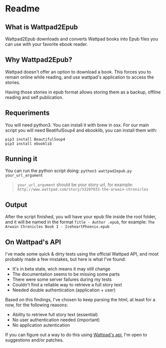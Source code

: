 # Readme

## What is Wattpad2Epub

Wattpad2Epub downloads and converts Wattpad books into Epub files you can use
with your favorite ebook reader.

## Why Wattpad2Epub?

Wattpad doesn't offer an option to download a book. This forces you to remain
online while reading, and use wattpad's application to access the stories.

Having those stories in epub format allows storing them as a backup, offline
reading and self publication.

## Requeriments

You will need python3. You can install it with brew in osx.
For our main script you will need BeatifulSoup4 and ebooklib,
you can install them with:
```
pip3 install BeautifulSoup4
pip3 install ebooklib
```

## Running it

You can run the python script doing:
`python3 wattpad2epub.py your_url_argument`

> `your_url_argument` should be your story url, for example: `http://www.wattpad.com/story/53207033-the-arwain-chronicles`

## Output

After the script finished, you will have your epub file inside the root folder, and
it will be named in the format `Title - Author .epub`, for example:
`The Arwain Chronicles Book I - IceheartPhoenix.epub`

## On Wattpad's API

I've made some quick & dirty tests using the official Wattpad API, and most
probably made a few mistakes, but here is what I've found:

  - It's in beta state, wich means it may still change
  - The documentation seems to be missing some parts
  - There were some server failures during my tests
  - Couldn't find a reliable way to retrieve a full story text
  - Needed double authentication (application + user)

Based on this findings, I've chosen to keep parsing the html, at least for a
now, for the following reasons:

  - Ability to retrieve full story text (essential)
  - No user authentication needed (important)
  - No application autentication

If you can figure out a way to do this using [Wattpad's
api](https://developer.wattpad.com/docs/api), I'm open to suggestions and/or
patches.
